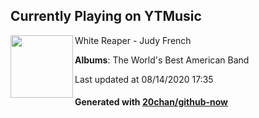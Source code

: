 ## Currently Playing on YTMusic

[<img align="left" width="100" src="https://lh3.googleusercontent.com/DD8wg-0AtQ3GcGHUgDdjzkaJnuCvMD73hhQ_y9uiFn0gClyXxM_LB9Z-KbF_9Pbd_XjOO-JHpYSIkFMY">](https://music.youtube.com/channel/UCmSTAuwJPwjky-UTjpjbgZg)

White Reaper - Judy French

**Albums**: The World's Best American Band

Last updated at 08/14/2020 17:35

#### Generated with [20chan/github-now](https://github.com/20chan/github-now)


<!--
**20chan/20chan** is a ✨ _special_ ✨ repository because its `README.md` (this file) appears on your GitHub profile.

Here are some ideas to get you started:

- 🔭 I’m currently working on ...
- 🌱 I’m currently learning ...
- 👯 I’m looking to collaborate on ...
- 🤔 I’m looking for help with ...
- 💬 Ask me about ...
- 📫 How to reach me: ...
- 😄 Pronouns: ...
- ⚡ Fun fact: ...
-->
